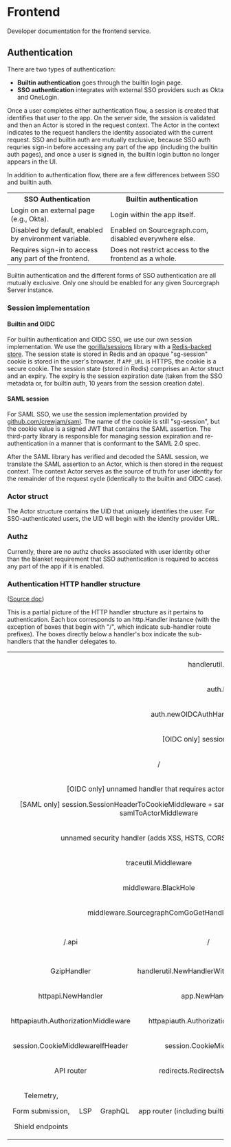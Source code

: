# Frontend

Developer documentation for the frontend service.

## Authentication

There are two types of authentication:

* **Builtin authentication** goes through the builtin login page.
* **SSO authentication** integrates with external SSO providers such as Okta and OneLogin.

Once a user completes either authentication flow, a session is created that identifies that user to the app. On the server side, the session is validated and then an Actor is stored in the request context. The Actor in the context indicates to the request handlers the identity associated with the current request. SSO and builtin auth are mutually exclusive, because SSO auth requries sign-in before accessing any part of the app (including the builtin auth pages), and once a user is signed in, the builtin login button no longer appears in the UI.

In addition to authentication flow, there are a few differences between SSO and builtin auth.

<table>
<tr>
    <th>SSO Authentication</th><th>Builtin authentication</th>
</tr>
<tr>
    <td>Login on an external page (e.g., Okta).</td>
    <td>Login within the app itself.</td>
</tr>
<tr>
    <td>Disabled by default, enabled by environment variable.</td>
    <td>Enabled on Sourcegraph.com, disabled everywhere else.</td>
</tr>
<tr>
    <td>Requires sign-in to access any part of the frontend.</td>
    <td>Does not restrict access to the frontend as a whole.</td>
<td>
</tr>
</table>

Builtin authentication and the different forms of SSO authentication are all mutually exclusive. Only one should be enabled for any given Sourcegraph Server instance.

### Session implementation

#### Builtin and OIDC

For builtin authentication and OIDC SSO, we use our own session implementation. We use the [gorilla/sessions](http://www.gorillatoolkit.org/pkg/sessions) library with a [Redis-backed store](https://github.com/boj/redistore). The session state is stored in Redis and an opaque "sg-session" cookie is stored in the user's browser. If `APP_URL` is HTTPS, the cookie is a secure cookie. The session state (stored in Redis) comprises an Actor struct and an expiry. The expiry is the session expiration date (taken from the SSO metadata or, for builtin auth, 10 years from the session creation date).

#### SAML session

For SAML SSO, we use the session implementation provided by [github.com/crewjam/saml](https://github.com/crewjam/saml). The name of the cookie is still "sg-session", but the cookie value is a signed JWT that contains the SAML assertion. The third-party library is responsible for managing session expiration and re-authentication in a manner that is conformant to the SAML 2.0 spec.

After the SAML library has verified and decoded the SAML session, we translate the SAML assertion to an Actor, which is then stored in the request context. The context Actor serves as the source of truth for user identity for the remainder of the request cycle (identically to the builtin and OIDC case).

### Actor struct

The Actor structure contains the UID that uniquely identifies the user. For SSO-authenticated users, the UID will begin with the identity provider URL.

### Authz

Currently, there are no authz checks associated with user identity other than the blanket requirement that SSO authentication is required to access any part of the app if it is enabled.

### Authentication HTTP handler structure

([Source doc](https://docs.google.com/spreadsheets/d/1AdQ2gRz0DDqE4xccLMQYkBQ9r4s8oN4g2b3wPogN9gM))

This is a partial picture of the HTTP handler structure as it pertains to authentication. Each box corresponds to an http.Handler instance (with the exception of boxes that begin with "/", which indicate sub-handler route prefixes). The boxes directly below a handler's box indicate the sub-handlers that the handler delegates to.

<table class="c16">
   <tbody align="center">
      <tr class="c22">
         <td class="c4" colspan="8" rowspan="1">
            <p class="c9"><span class="c0">handlerutil.NewBasicAuthHandler</span></p>
         </td>
      </tr>
      <tr class="c22">
         <td class="c4" colspan="8" rowspan="1">
            <p class="c9"><span class="c0">auth.NewAuthHandler</span></p>
         </td>
      </tr>
      <tr class="c22">
         <td class="c4" colspan="8" rowspan="1">
            <p class="c9"><span class="c0">auth.newOIDCAuthHandler / auth.newSAMLAuthHandler</span></p>
         </td>
      </tr>
      <tr class="c22">
         <td class="c4" colspan="8" rowspan="1">
            <p class="c9"><span class="c0">[OIDC only] session.CookieOrSessionMiddleware</span></p>
         </td>
      </tr>
      <tr class="c22">
         <td class="c23" colspan="6" rowspan="1">
            <p class="c9"><span class="c0">/</span></p>
         </td>
         <td class="c19" colspan="1" rowspan="1">
            <p class="c9"><span class="c0">/.auth/oidc</span></p>
         </td>
         <td class="c15" colspan="1" rowspan="1">
            <p class="c9"><span class="c0">/.auth/saml</span></p>
         </td>
      </tr>
      <tr class="c30">
         <td class="c23" colspan="6" rowspan="1">
            <p class="c9"><span class="c0">[OIDC only] unnamed handler that requires actor session</span></p>
            <p class="c9"><span class="c0">[SAML only] session.SessionHeaderToCookieMiddleware + samlSP.RequireAccount + samlToActorMiddleware</span></p>
         </td>
         <td class="c19" colspan="1" rowspan="1">
            <p class="c9"><span class="c0">auth.newOIDCLoginHandler</span></p>
         </td>
         <td class="c15" colspan="1" rowspan="1">
            <p class="c9"><span class="c0">samlSP.ServeHTTP</span></p>
         </td>
      </tr>
      <tr class="c22">
         <td class="c23" colspan="6" rowspan="1">
            <p class="c9"><span class="c0">unnamed security handler (adds XSS, HSTS, CORS headers)</span></p>
         </td>
         <td class="c19" colspan="1" rowspan="1">
            <p class="c8"><span class="c0"></span></p>
         </td>
         <td class="c15" colspan="1" rowspan="1">
            <p class="c8"><span class="c0"></span></p>
         </td>
      </tr>
      <tr class="c22">
         <td class="c23" colspan="6" rowspan="1">
            <p class="c9"><span class="c0">traceutil.Middleware</span></p>
         </td>
         <td class="c19" colspan="1" rowspan="1">
            <p class="c8"><span class="c0"></span></p>
         </td>
         <td class="c15" colspan="1" rowspan="1">
            <p class="c8"><span class="c0"></span></p>
         </td>
      </tr>
      <tr class="c22">
         <td class="c23" colspan="6" rowspan="1">
            <p class="c9"><span class="c0">middleware.BlackHole</span></p>
         </td>
         <td class="c19" colspan="1" rowspan="1">
            <p class="c8"><span class="c0"></span></p>
         </td>
         <td class="c15" colspan="1" rowspan="1">
            <p class="c8"><span class="c0"></span></p>
         </td>
      </tr>
      <tr class="c22">
         <td class="c23" colspan="6" rowspan="1">
            <p class="c9"><span class="c0">middleware.SourcegraphComGoGetHandler</span></p>
         </td>
         <td class="c19" colspan="1" rowspan="1">
            <p class="c8"><span class="c0"></span></p>
         </td>
         <td class="c15" colspan="1" rowspan="1">
            <p class="c8"><span class="c0"></span></p>
         </td>
      </tr>
      <tr class="c22">
         <td class="c21" colspan="3" rowspan="1">
            <p class="c9"><span class="c0">/.api</span></p>
         </td>
         <td class="c20" colspan="2" rowspan="1">
            <p class="c9"><span class="c0">/</span></p>
         </td>
         <td class="c13" colspan="1" rowspan="1">
            <p class="c9"><span class="c0">/.bi-logger</span></p>
         </td>
         <td class="c19" colspan="1" rowspan="1">
            <p class="c8"><span class="c0"></span></p>
         </td>
         <td class="c15" colspan="1" rowspan="1">
            <p class="c8"><span class="c0"></span></p>
         </td>
      </tr>
      <tr class="c22">
         <td class="c21" colspan="3" rowspan="1">
            <p class="c9"><span class="c0">GzipHandler</span></p>
         </td>
         <td class="c20" colspan="2" rowspan="1">
            <p class="c9"><span class="c0">handlerutil.NewHandlerWithCSRFProtection</span></p>
         </td>
         <td class="c13" colspan="1" rowspan="1">
            <p class="c9 c32"><span class="c0"></span></p>
         </td>
         <td class="c19" colspan="1" rowspan="1">
            <p class="c8"><span class="c0"></span></p>
         </td>
         <td class="c15" colspan="1" rowspan="1">
            <p class="c8"><span class="c0"></span></p>
         </td>
      </tr>
      <tr class="c22">
         <td class="c21" colspan="3" rowspan="1">
            <p class="c9"><span class="c0">httpapi.NewHandler</span></p>
         </td>
         <td class="c20" colspan="2" rowspan="1">
            <p class="c9"><span class="c0">app.NewHandler</span></p>
         </td>
         <td class="c13" colspan="1" rowspan="1">
            <p class="c8"><span class="c0"></span></p>
         </td>
         <td class="c19" colspan="1" rowspan="1">
            <p class="c8"><span class="c0"></span></p>
         </td>
         <td class="c15" colspan="1" rowspan="1">
            <p class="c8"><span class="c0"></span></p>
         </td>
      </tr>
      <tr class="c22">
         <td class="c21" colspan="3" rowspan="1">
            <p class="c9"><span class="c0">httpapiauth.AuthorizationMiddleware</span></p>
         </td>
         <td class="c20" colspan="2" rowspan="1">
            <p class="c9"><span class="c0">httpapiauth.AuthorizationMiddleware</span></p>
         </td>
         <td class="c13" colspan="1" rowspan="1">
            <p class="c8"><span class="c0"></span></p>
         </td>
         <td class="c19" colspan="1" rowspan="1">
            <p class="c8"><span class="c0"></span></p>
         </td>
         <td class="c15" colspan="1" rowspan="1">
            <p class="c8"><span class="c0"></span></p>
         </td>
      </tr>
      <tr class="c22">
         <td class="c21" colspan="3" rowspan="1">
            <p class="c9"><span class="c0">session.CookieMiddlewareIfHeader</span></p>
         </td>
         <td class="c20" colspan="2" rowspan="1">
            <p class="c9"><span class="c0">session.CookieMiddleware</span></p>
         </td>
         <td class="c13" colspan="1" rowspan="1">
            <p class="c8"><span class="c0"></span></p>
         </td>
         <td class="c19" colspan="1" rowspan="1">
            <p class="c8"><span class="c0"></span></p>
         </td>
         <td class="c15" colspan="1" rowspan="1">
            <p class="c8"><span class="c0"></span></p>
         </td>
      </tr>
      <tr class="c22">
         <td class="c21" colspan="3" rowspan="1">
            <p class="c9"><span class="c0">API router</span></p>
         </td>
         <td class="c20" colspan="2" rowspan="1">
            <p class="c9"><span class="c0">redirects.RedirectsMiddleware</span></p>
         </td>
         <td class="c13" colspan="1" rowspan="1">
            <p class="c8"><span class="c0"></span></p>
         </td>
         <td class="c19" colspan="1" rowspan="1">
            <p class="c8"><span class="c0"></span></p>
         </td>
         <td class="c15" colspan="1" rowspan="1">
            <p class="c8"><span class="c0"></span></p>
         </td>
      </tr>
      <tr class="c29">
         <td class="c25" colspan="1" rowspan="1">
            <p class="c9"><span class="c0">Telemetry,</span></p>
            <p class="c9"><span class="c0">Form submission,</span></p>
            <p class="c9"><span class="c0">Shield endpoints</span></p>
         </td>
         <td class="c27" colspan="1" rowspan="1">
            <p class="c9"><span class="c0">LSP</span></p>
         </td>
         <td class="c27" colspan="1" rowspan="1">
            <p class="c9"><span class="c0">GraphQL</span></p>
         </td>
         <td class="c20" colspan="2" rowspan="1">
            <p class="c9"><span class="c0">app router (including builtin sign-in routes)</span></p>
         </td>
         <td class="c13" colspan="1" rowspan="1">
            <p class="c8"><span class="c0"></span></p>
         </td>
         <td class="c19" colspan="1" rowspan="1">
            <p class="c8"><span class="c0"></span></p>
         </td>
         <td class="c15" colspan="1" rowspan="1">
            <p class="c8"><span class="c0"></span></p>
         </td>
      </tr>
   </tbody>
</table>
